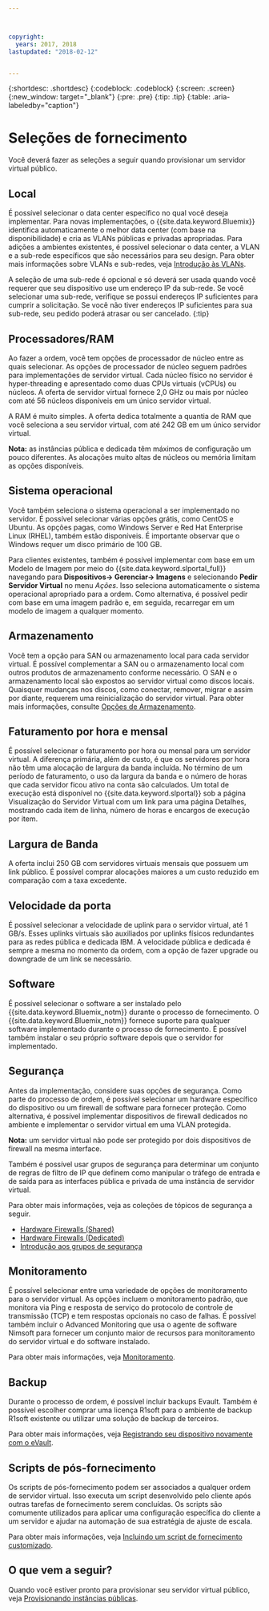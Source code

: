 ```yaml
---



copyright:
  years: 2017, 2018
lastupdated: "2018-02-12"


---
```


{:shortdesc: .shortdesc}
{:codeblock: .codeblock}
{:screen: .screen}
{:new_window: target="_blank"}
{:pre: .pre}
{:tip: .tip}
{:table: .aria-labeledby="caption"}

# Seleções de fornecimento
Você deverá fazer as seleções a seguir quando provisionar um servidor virtual público.

## Local
É possível selecionar o data center específico no qual você deseja implementar. Para novas implementações, o {{site.data.keyword.Bluemix}} identifica automaticamente o melhor data center (com base na disponibilidade) e cria as VLANs públicas e privadas apropriadas. Para adições a ambientes existentes, é possível selecionar o data center, a VLAN e a sub-rede específicos que são necessários para seu design. Para obter mais informações sobre VLANs e sub-redes, veja [Introdução às VLANs](/docs/infrastructure/vlans/getting-started.html).

A seleção de uma sub-rede é opcional e só deverá ser usada quando você requerer que seu dispositivo use um endereço IP da sub-rede. Se você selecionar uma sub-rede, verifique se possui endereços IP suficientes para cumprir a solicitação. Se você não tiver endereços IP suficientes para sua sub-rede, seu pedido poderá atrasar ou ser cancelado.
{:tip}

## Processadores/RAM
Ao fazer a ordem, você tem opções de processador de núcleo entre as quais selecionar. As opções de processador de núcleo seguem padrões para implementações de servidor virtual. Cada núcleo físico no servidor é hyper-threading e apresentado como duas CPUs virtuais (vCPUs) ou núcleos. A oferta de servidor virtual fornece 2,0 GHz ou mais por núcleo com até 56 núcleos disponíveis em um único servidor virtual.

A RAM é muito simples. A oferta dedica totalmente a quantia de RAM que você seleciona a seu servidor virtual, com até 242 GB em um único servidor virtual.

**Nota:** as instâncias pública e dedicada têm máximos de configuração um pouco diferentes. As alocações muito altas de núcleos ou memória limitam as opções disponíveis.

## Sistema operacional

Você também seleciona o sistema operacional a ser implementado no servidor. É possível selecionar várias opções grátis, como CentOS e Ubuntu. As opções pagas, como Windows Server e Red Hat Enterprise Linux (RHEL), também estão disponíveis. É importante observar que o Windows requer um disco primário de 100 GB.

Para clientes existentes, também é possível implementar com base em um Modelo de Imagem por meio do {{site.data.keyword.slportal_full}} navegando para **Dispositivos-> Gerenciar-> Imagens** e selecionando **Pedir Servidor Virtual** no menu *Ações*.  Isso seleciona automaticamente o sistema operacional apropriado para a ordem.  Como alternativa, é possível pedir com base em uma imagem padrão e, em seguida, recarregar em um modelo de imagem a qualquer momento.

## Armazenamento

Você tem a opção para SAN ou armazenamento local para cada servidor virtual. É possível complementar a SAN ou o armazenamento local com outros produtos de armazenamento conforme necessário. O SAN e o armazenamento local são expostos ao servidor virtual como discos locais. Quaisquer mudanças nos discos, como conectar, remover, migrar e assim por diante, requerem uma reinicialização do servidor virtual. Para obter mais informações, consulte [Opções de Armazenamento](../vsi/storage/vsi_about_storage.html).

## Faturamento por hora e mensal

É possível selecionar o faturamento por hora ou mensal para um servidor virtual. A diferença primária, além de custo, é que os servidores por hora não têm uma alocação de largura da banda incluída. No término de um período de faturamento, o uso da largura da banda e o número de horas que cada servidor ficou ativo na conta são calculados. Um total de execução está disponível no {{site.data.keyword.slportal}} sob a página Visualização do Servidor Virtual com um link para uma página Detalhes, mostrando cada item de linha, número de horas e encargos de execução por item.

## Largura de Banda

A oferta inclui 250 GB com servidores virtuais mensais que possuem um link público. É possível comprar alocações maiores a um custo reduzido em comparação com a taxa excedente.

## Velocidade da porta

É possível selecionar a velocidade de uplink para o servidor virtual, até 1 GB/s. Esses uplinks virtuais são auxiliados por uplinks físicos redundantes para as redes pública e dedicada IBM. A velocidade pública e dedicada é sempre a mesma no momento da ordem, com a opção de fazer upgrade ou downgrade de um link se necessário.

## Software

É possível selecionar o software a ser instalado pelo {{site.data.keyword.Bluemix_notm}} durante o processo de fornecimento. O {{site.data.keyword.Bluemix_notm}} fornece suporte para qualquer software implementado durante o processo de fornecimento. É possível também instalar o seu próprio software depois que o servidor for implementado.

## Segurança

Antes da implementação, considere suas opções de segurança. Como parte do processo de ordem, é possível selecionar um hardware específico do dispositivo ou um firewall de software para fornecer proteção. Como alternativa, é possível implementar dispositivos de firewall dedicados no ambiente e implementar o servidor virtual em uma VLAN protegida. 

**Nota:** um servidor virtual não pode ser protegido por dois dispositivos de firewall na mesma interface. 

Também é possível usar grupos de segurança para determinar um conjunto de regras de filtro de IP que definem como manipular o tráfego de entrada e de saída para as interfaces pública e privada de uma instância de servidor virtual.

Para obter mais informações, veja as coleções de tópicos de segurança a seguir.

* [Hardware Firewalls (Shared)](../infrastructure/hardware-firewall-shared/getting-started.html)
* [Hardware Firewalls (Dedicated)](../infrastructure/hardware-firewall-dedicated/getting-started.html)
* [Introdução aos grupos de segurança](/docs/infrastructure/security-groups/sg_index.html)

## Monitoramento

É possível selecionar entre uma variedade de opções de monitoramento para o servidor virtual. As opções incluem o monitoramento padrão, que monitora via Ping e resposta de serviço do protocolo de controle de transmissão (TCP) e tem respostas opcionais no caso de falhas. É possível também incluir o Advanced Monitoring que usa o agente de software Nimsoft para fornecer um conjunto maior de recursos para monitoramento do servidor virtual e do software instalado.

Para obter mais informações, veja [Monitoramento](../infrastructure/SLmonitoring/monitoring_index.html).

## Backup

Durante o processo de ordem, é possível incluir backups Evault. Também é possível escolher comprar uma licença R1soft para o ambiente de backup R1soft existente ou utilizar uma solução de backup de terceiros.

Para obter mais informações, veja [Registrando seu dispositivo novamente com o eVault](../infrastructure/Backup/how-do-i-re-register-evault.html).

## Scripts de pós-fornecimento

Os scripts de pós-fornecimento podem ser associados a qualquer ordem de servidor virtual. Isso executa um script desenvolvido pelo cliente após outras tarefas de fornecimento serem concluídas. Os scripts são comumente utilizados para aplicar uma configuração específica do cliente a um servidor e ajudar na automação de sua estratégia de ajuste de escala.

Para obter mais informações, veja [Incluindo um script de fornecimento customizado](vsi_add_script.html).

## O que vem a seguir?
Quando você estiver pronto para provisionar seu servidor virtual público, veja [Provisionando instâncias públicas](vsi_provision_public.html).
